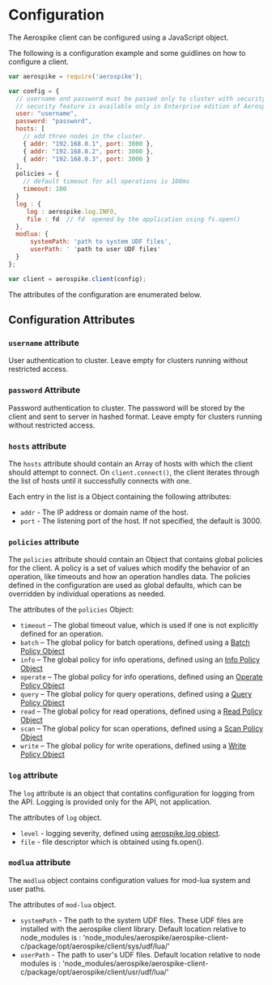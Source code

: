 # Configuration

The Aerospike client can be configured using a JavaScript object. 

The following is a configuration example and some guidlines on how to configure a client.

```js
var aerospike = require('aerospike');

var config = {
  // username and password must be passed only to cluster with security feature enabled.
  // security feature is available only in Enterprise edition of Aerospike.
  user: "username",
  password: "password",
  hosts: [
    // add three nodes in the cluster.
    { addr: "192.168.0.1", port: 3000 },
    { addr: "192.168.0.2", port: 3000 },
    { addr: "192.168.0.3", port: 3000 }
  ],
  policies = {
    // default timeout for all operations is 100ms
    timeout: 100 
  }
  log : {
     log : aerospike.log.INFO,
     file : fd  // fd  opened by the application using fs.open()
  },
  modlua: {
	  systemPath: 'path to system UDF files', 
	  userPath: ' 'path to user UDF files'
  }
};

var client = aerospike.client(config);
```

The attributes of the configuration are enumerated below.

## Configuration Attributes
### `username` attribute
User authentication to cluster.  Leave empty for clusters running without restricted access.

### `password` Attribute
Password authentication to cluster.  The password will be stored by the client and sent to
server in hashed format.  Leave empty for clusters running without restricted access.

### `hosts` attribute

The `hosts` attribute should contain an Array of hosts with which the client should attempt to connect. On `client.connect()`, the client iterates through the list of hosts until it successfully connects with one.

Each entry in the list is a Object containing the following attributes:

- `addr` - The IP address or domain name of the host. 
- `port` - The listening port of the host. If not specified, the default is 3000.

### `policies` attribute

The `policies` attribute should contain an Object that contains global policies for the client. A policy is a set of values which modify the behavior of an operation, like timeouts and how an operation handles data. The policies defined in the configuration are used as global defaults, which can be overridden by individual operations as needed.

The attributes of the `policies` Object:

- `timeout` – The global timeout value, which is used if one is not explicitly defined for an operation.
- `batch` – The global policy for batch operations, defined using a [Batch Policy Object](policies.md#BatchPolicy)
- `info` – The global policy for info operations, defined using an [Info Policy Object](policies.md#InfoPolicy)
- `operate` – The global policy for info operations, defined using an [Operate Policy Object](policies.md#OperatePolicy)
- `query` – The global policy for query operations, defined using a [Query Policy Object](policies.md#QueryPolicy)
- `read` – The global policy for read operations, defined using a [Read Policy Object](policies.md#ReadPolicy)
- `scan` – The global policy for scan operations, defined using a [Scan Policy Object](policies.md#ScanPolicy)
- `write` – The global policy for write operations, defined using a [Write Policy Object](policies.md#WritePolicy)

### `log` attribute

The `log` attribute is an object that contatins configuration for logging from the API. Logging is provided only for the API, not application.

The attributes of `log` object.

- `level` - logging severity, defined using [aerospike.log object](log.md). 
- `file`  - file descriptor which is obtained using fs.open().

### `modlua` attribute

The `modlua` object contains configuration values for mod-lua system and user paths.

The attributes of `mod-lua` object.

- `systemPath` - The path to the system UDF files. These UDF files are installed with the aerospike client library. Default location relative to node_modules is : 'node_modules/aerospike/aerospike-client-c/package/opt/aerospike/client/sys/udf/lua/'
- `userPath`   - The path to user's UDF files. Default location relative to node modules is : 'node_modules/aerospike/aerospike-client-c/package/opt/aerospike/client/usr/udf/lua/'
